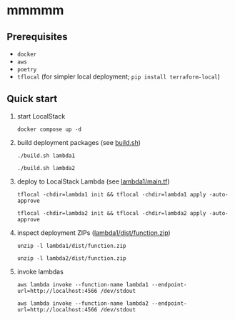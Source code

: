 # mmmmm

## Prerequisites
* `docker`
* `aws`
* `poetry`
* `tflocal` (for simpler local deployment; `pip install terraform-local`)

## Quick start

1. start LocalStack
   ```shell
   docker compose up -d
   ```
2. build deployment packages (see [build.sh](build.sh))
    ```shell
    ./build.sh lambda1
    ```
    ```shell
    ./build.sh lambda2
    ```
3. deploy to LocalStack Lambda (see [lambda1/main.tf](lambda1/main.tf))
    ```shell
    tflocal -chdir=lambda1 init && tflocal -chdir=lambda1 apply -auto-approve
    ```
    ```shell
    tflocal -chdir=lambda2 init && tflocal -chdir=lambda2 apply -auto-approve
    ```
4. inspect deployment ZIPs ([lambda1/dist/function.zip](lambda1/dist/function.zip))
   ```shell 
   unzip -l lambda1/dist/function.zip
   ```
   ```shell 
   unzip -l lambda2/dist/function.zip
   ```
5. invoke lambdas
    ```shell
    aws lambda invoke --function-name lambda1 --endpoint-url=http://localhost:4566 /dev/stdout
    ```
    ```shell
    aws lambda invoke --function-name lambda2 --endpoint-url=http://localhost:4566 /dev/stdout
    ```
